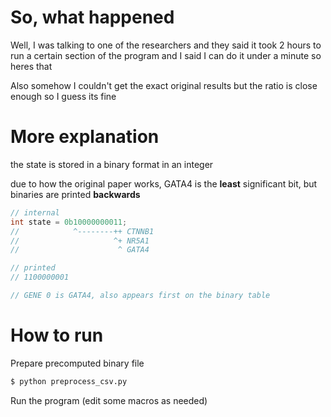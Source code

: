 # So, what happened

Well, I was talking to one of the researchers and they said it took 2 hours to run a certain section of the program and I said I can do it under a minute so heres that

Also somehow I couldn't get the exact original results but the ratio is close enough so I guess its fine

# More explanation

the state is stored in a binary format in an integer

due to how the original paper works, GATA4 is the **least** significant bit, but binaries are printed **backwards**

```c
// internal
int state = 0b10000000011;
//            ^--------++ CTNNB1
//                     ^+ NR5A1
//                      ^ GATA4

// printed
// 1100000001

// GENE 0 is GATA4, also appears first on the binary table
```

# How to run

Prepare precomputed binary file

```sh
$ python preprocess_csv.py
```

Run the program (edit some macros as needed)

```less
```
